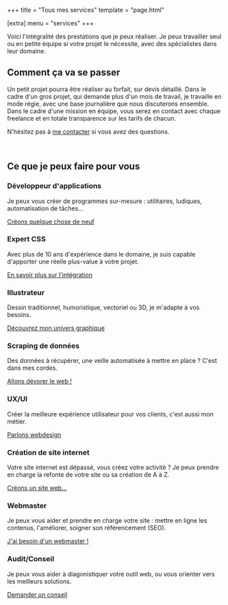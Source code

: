 +++
title = "Tous mes services"
template = "page.html"

[extra]
menu = "services"
+++

<section class="section">

Voici l'intégralité des prestations que je peux réaliser.
Je peux travailler seul ou en petite équipe si votre projet le nécessite, avec des spécialistes dans leur domaine.

## Comment ça va se passer

Un petit projet pourra être réaliser au forfait, sur devis détaillé. Dans le cadre d'un gros projet, qui demande plus d'un mois de travail, je travaille en mode régie, avec une base journalière que nous discuterons ensemble. Dans le cadre d'une mission en équipe, vous serez en contact avec chaque freelance et en totale transparence sur les tarifs de chacun.

N'hésitez pas à [me contacter](@/contact.md) si vous avez des questions.

<p>&nbsp;</p>

## Ce que je peux faire pour vous

</section>

<section class="section services">
  <!-- <h2 class="section__title h2">Mes services</h2> -->

  <article class="service">
    <h3 class="service--title h3">Développeur d'applications</h3>
    <p class="service--p">
      Je peux vous créer de programmes sur-mesure&nbsp;: utilitaires, ludiques, automatisation de tâches…
    </p>
    <a
      class="service--link"
      href="{{ get_url(path='@/services/applications.md', lang=lang) }}"
      >Créons quelque chose de neuf</a
    >
  </article>

  <article class="service">
    <h3 class="service--title h3">Expert CSS</h3>
    <p class="service--p">
      Avec plus de 10 ans d'expérience dans le domaine, je suis capable d'apporter une réelle plus-value à votre projet.
    </p>
    <a
      class="service--link"
      href="{{ get_url(path='@/services/css.md', lang=lang) }}"
      >En savoir plus sur l'intégration</a
    >
  </article>

  <article class="service">
    <h3 class="service--title h3">Illustrateur</h3>
    <p class="service--p">
      Dessin traditionnel, humoristique, vectoriel ou 3D, je m'adapte à vos besoins.
    </p>
    <a
      class="service--link"
      href="{{ get_url(path='@/services/illustration.md', lang=lang) }}"
      >Découvrez mon univers graphique</a
    >
  </article>

  <article class="service">
    <h3 class="service--title h3">Scraping de données</h3>
    <p class="service--p">
      Des données à récupérer, une veille automatisée à mettre en place&nbsp;?
      C'est dans mes cordes.
    </p>
    <a
      class="service--link"
      href="{{ get_url(path='@/services/scraping.md', lang=lang) }}"
      >Allons dévorer le web&nbsp;!</a
    >
  </article>

  <article class="service">
    <h3 class="service--title h3">UX/UI</h3>
    <p class="service--p">
      Créer la meilleure expérience utilisateur pour vos clients, c'est aussi
      mon métier.
    </p>
    <a
      class="service--link"
      href="{{ get_url(path='@/services/ux.md', lang=lang) }}"
      >Parlons webdesign</a
    >
  </article>

  <article class="service">
    <h3 class="service--title h3">Création de site internet</h3>
    <p class="service--p">
      Votre site internet est dépassé, vous créez votre activité ? Je peux
      prendre en charge la refonte de votre site ou sa création de A à Z.
    </p>
    <a
      class="service--link"
      href="{{ get_url(path='@/services/websites.md', lang=lang) }}"
      >Créons un site web…</a
    >
  </article>

  <article class="service">
    <h3 class="service--title h3">Webmaster</h3>
    <p class="service--p">
      Je peux vous aider et prendre en charge votre site&nbsp;: mettre en ligne
      les contenus, l'améliorer, soigner son référencement (SEO).
    </p>
    <a
      class="service--link"
      href="{{ get_url(path='@/services/webmaster.md', lang=lang) }}"
      >J'ai besoin d'un webmaster&nbsp;!</a
    >
  </article>

  <article class="service">
    <h3 class="service--title h3">Audit/Conseil</h3>
    <p class="service--p">
      Je peux vous aider à diagonistiquer votre outil web, ou vous orienter vers
      les meilleurs solutions.
    </p>
    <a
      class="service--link"
      href="{{ get_url(path='@/services/audit.md', lang=lang) }}"
      >Demander un conseil</a
    >
  </article>

</section>
